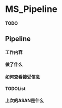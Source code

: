 # MS_Pipeline

#### TODO


## Pipeline
#### 工作内容
#### 做了什么
#### 如何查看接受信息
#### TODOList
#### 上次的ASAN是什么